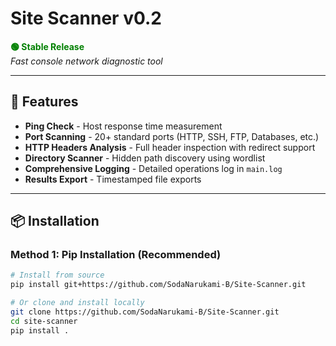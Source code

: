 # Site Scanner v0.2

<span style="color:green">**🟢 Stable Release**</span>  
*Fast console network diagnostic tool*

---

## 🚀 Features

- **Ping Check** - Host response time measurement
- **Port Scanning** - 20+ standard ports (HTTP, SSH, FTP, Databases, etc.)
- **HTTP Headers Analysis** - Full header inspection with redirect support
- **Directory Scanner** - Hidden path discovery using wordlist
- **Comprehensive Logging** - Detailed operations log in `main.log`
- **Results Export** - Timestamped file exports

---

## 📦 Installation

### Method 1: Pip Installation (Recommended)
```bash
# Install from source
pip install git+https://github.com/SodaNarukami-B/Site-Scanner.git

# Or clone and install locally
git clone https://github.com/SodaNarukami-B/Site-Scanner.git
cd site-scanner
pip install .
